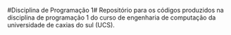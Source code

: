 #Disciplina de Programação 1#
Repositório para os códigos produzidos na disciplina de programação 1 do curso de engenharia de computação da universidade de caxias do sul (UCS).
